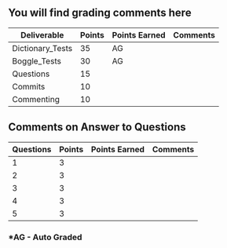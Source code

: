 ## You will find grading comments here 

| Deliverable        | Points | Points Earned | Comments
| ------------------ | ------ | ------------- | ------------------------
| Dictionary_Tests   |  35    |      AG       |
| Boggle_Tests       |  30    |      AG       |
| Questions          |  15    |               |
| Commits            |  10    |               |
| Commenting         |  10    |               |



## Comments on Answer to Questions

| Questions | Points | Points Earned | Comments
| --------- | ------ | ------------- | -----------------------
|     1     |   3    |               | 
|     2     |   3    |               |
|     3     |   3    |               |
|     4     |   3    |               |
|     5     |   3    |               |



### *AG - Auto Graded


